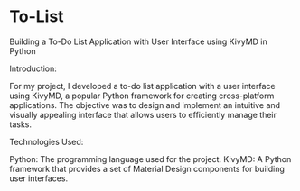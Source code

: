 # To-List
Building a To-Do List Application with User Interface using KivyMD in Python



Introduction:

For my project, I developed a to-do list application with a user interface using KivyMD, a popular Python framework for creating cross-platform applications. The objective was to design and implement an intuitive and visually appealing interface that allows users to efficiently manage their tasks.


Technologies Used:

Python: The programming language used for the project.
KivyMD: A Python framework that provides a set of Material Design components for building user interfaces.
